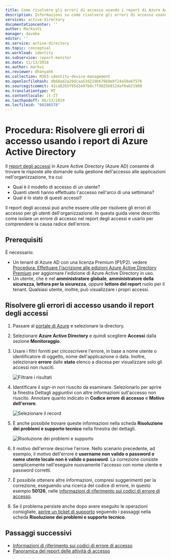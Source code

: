 ```yaml
---
title: Come risolvere gli errori di accesso usando i report di Azure Active Directory | Microsoft Docs
description: Informazioni su come risolvere gli errori di accesso usando i report di Azure Active Directory nel portale di Azure
services: active-directory
documentationcenter: ''
author: MarkusVi
manager: daveba
editor: ''
ms.service: active-directory
ms.topic: conceptual
ms.workload: identity
ms.subservice: report-monitor
ms.date: 11/13/2018
ms.author: markvi
ms.reviewer: dhanyahk
ms.collection: M365-identity-device-management
ms.openlocfilehash: db68ad2a29dcaa53d219b679b9e0f24a50a6f576
ms.sourcegitcommit: 41ca82b5f95d2e07b0c7f9025b912daf0ab21909
ms.translationtype: MT
ms.contentlocale: it-IT
ms.lasthandoff: 06/13/2019
ms.locfileid: "60286578"
---
```

# <a name="how-to-troubleshoot-sign-in-errors-using-azure-active-directory-reports"></a>Procedura: Risolvere gli errori di accesso usando i report di Azure Active Directory

Il [report degli accessi](concept-sign-ins.md) in Azure Active Directory (Azure AD) consente di trovare le risposte alle domande sulla gestione dell'accesso alle applicazioni nell'organizzazione, tra cui:

- Qual è il modello di accesso di un utente?
- Quanti utenti hanno effettuato l'accesso nell'arco di una settimana?
- Qual è lo stato di questi accessi?


Il report degli accessi può anche essere utile per risolvere gli errori di accesso per gli utenti dell'organizzazione. In questa guida viene descritto come isolare un errore di accesso nel report degli accessi e usarlo per comprendere la causa radice dell'errore.

## <a name="prerequisites"></a>Prerequisiti

È necessario:

* Un tenant di Azure AD con una licenza Premium (P1/P2). vedere [Procedura: Effettuare l'iscrizione alle edizioni Azure Active Directory Premium](../fundamentals/active-directory-get-started-premium.md) per aggiornare l'edizione di Azure Active Directory in uso.
* Un utente, che è nel **amministratore globale**, **amministratore della sicurezza**, **lettura per la sicurezza**, oppure **lettore del report** ruolo per il tenant. Qualsiasi utente, inoltre, può visualizzare i propri accessi. 

## <a name="troubleshoot-sign-in-errors-using-the-sign-ins-report"></a>Risolvere gli errori di accesso usando il report degli accessi

1. Passare al [portale di Azure](https://portal.azure.com) e selezionare la directory.
2. Selezionare **Azure Active Directory** e quindi scegliere **Accessi** dalla sezione **Monitoraggio**. 
3. Usare i filtri forniti per circoscrivere l'errore, in base a nome utente o identificatore di oggetto, nome dell'applicazione o data. Inoltre, selezionare **errore** dalle **stato** elenco a discesa per visualizzare solo gli accessi non riusciti. 

    ![Filtrare i risultati](./media/howto-troubleshoot-sign-in-errors/filters.png)
        
4. Identificare il sign-in non riuscito da esaminare. Selezionarlo per aprire la finestra Dettagli aggiuntivi con altre informazioni sull'accesso non riuscito. Annotare quanto indicato in **Codice errore di accesso** e **Motivo dell'errore**. 

    ![Selezionare il record](./media/howto-troubleshoot-sign-in-errors/sign-in-failures.png)
        
5. È anche possibile trovare queste informazioni nella scheda **Risoluzione dei problemi e supporto tecnico** nella finestra dei dettagli.

    ![Risoluzione dei problemi e supporto](./media/howto-troubleshoot-sign-in-errors/troubleshooting-and-support.png)

6. Il motivo dell'errore descrive l'errore. Nello scenario precedente, ad esempio, il motivo dell'errore è **username non valido o password o nome utente locale non è valido o password**. La correzione consiste semplicemente nell'eseguire nuovamente l'accesso con nome utente e password corretti.

7. È possibile ottenere altre informazioni, compresi suggerimenti per la correzione, eseguendo una ricerca del codice di errore, in questo esempio **50126**, nelle [informazioni di riferimento sui codici di errore di accesso](reference-sign-ins-error-codes.md). 

8. Se il problema persiste anche dopo avere eseguito le operazioni consigliate, [aprire un ticket di supporto](../fundamentals/active-directory-troubleshooting-support-howto.md) seguendo i passaggi nella scheda **Risoluzione dei problemi e supporto tecnico**. 

## <a name="next-steps"></a>Passaggi successivi

* [Informazioni di riferimento sui codici di errore di accesso](reference-sign-ins-error-codes.md)
* [Panoramica del report delle attività di accesso](concept-sign-ins.md)
